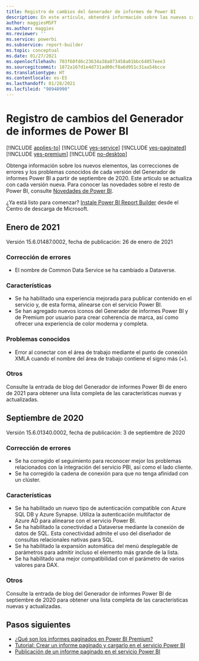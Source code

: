 ```yaml
---
title: Registro de cambios del Generador de informes de Power BI
description: En este artículo, obtendrá información sobre las nuevas características y funcionalidades de los informes paginados de Power BI para el servicio Power BI.
author: maggiesMSFT
ms.author: maggies
ms.reviewer: ''
ms.service: powerbi
ms.subservice: report-builder
ms.topic: conceptual
ms.date: 01/27/2021
ms.openlocfilehash: 703f60fd6c23634a38a073458a01bbc64057eee3
ms.sourcegitcommit: 1872a167d1e4d731ad00cf8a6d951c31aa54bcce
ms.translationtype: HT
ms.contentlocale: es-ES
ms.lasthandoff: 01/28/2021
ms.locfileid: "98948990"
---
```

# <a name="power-bi-report-builder-change-log"></a>Registro de cambios del Generador de informes de Power BI

[!INCLUDE [applies-to](../includes/applies-to.md)] [!INCLUDE [yes-service](../includes/yes-service.md)] [!INCLUDE [yes-paginated](../includes/yes-paginated.md)] [!INCLUDE [yes-premium](../includes/yes-premium.md)] [!INCLUDE [no-desktop](../includes/no-desktop.md)] 

Obtenga información sobre los nuevos elementos, las correcciones de errores y los problemas conocidos de cada versión del Generador de informes Power BI a partir de septiembre de 2020. Este artículo se actualiza con cada versión nueva. Para conocer las novedades sobre el resto de Power BI, consulte [Novedades de Power BI](../fundamentals/desktop-latest-update.md).

¿Ya está listo para comenzar? [Instale Power BI Report Builder](https://go.microsoft.com/fwlink/?linkid=2086513) desde el Centro de descarga de Microsoft.

## <a name="january-2021"></a>Enero de 2021 

Versión 15.6.01487.0002, fecha de publicación: 26 de enero de 2021 

### <a name="bug-fixes"></a>Corrección de errores 

- El nombre de Common Data Service se ha cambiado a Dataverse. 

### <a name="features"></a>Características

- Se ha habilitado una experiencia mejorada para publicar contenido en el servicio y, de esta forma, alinearse con el servicio Power BI. 
- Se han agregado nuevos iconos del Generador de informes Power BI y de Premium por usuario para crear coherencia de marca, así como ofrecer una experiencia de color moderna y completa.

### <a name="known-issues"></a>Problemas conocidos

- Error al conectar con el área de trabajo mediante el punto de conexión XMLA cuando el nombre del área de trabajo contiene el signo más (+).  

### <a name="other"></a>Otros 
Consulte la entrada de blog del Generador de informes Power BI de enero de 2021 para obtener una lista completa de las características nuevas y actualizadas.

## <a name="september-2020"></a>Septiembre de 2020 

Versión 15.6.01340.0002, fecha de publicación: 3 de septiembre de 2020 

### <a name="bug-fixes"></a>Corrección de errores

- Se ha corregido el seguimiento para reconocer mejor los problemas relacionados con la integración del servicio PBI, así como el lado cliente. 
- Se ha corregido la cadena de conexión para que no tenga afinidad con un clúster. 

### <a name="features"></a>Características

- Se ha habilitado un nuevo tipo de autenticación compatible con Azure SQL DB y Azure Synapse. Utiliza la autenticación multifactor de Azure AD para alinearse con el servicio Power BI.
- Se ha habilitado la conectividad a Dataverse mediante la conexión de datos de SQL. Esta conectividad admite el uso del diseñador de consultas relacionales nativas para SQL. 
- Se ha habilitado la expansión automática del menú desplegable de parámetros para admitir incluso el elemento más grande de la lista. 
- Se ha habilitado una mejor compatibilidad con el parámetro de varios valores para DAX. 

### <a name="other"></a>Otros 

Consulte la entrada de blog del Generador de informes Power BI de septiembre de 2020 para obtener una lista completa de las características nuevas y actualizadas.

## <a name="next-steps"></a>Pasos siguientes 

- [¿Qué son los informes paginados en Power BI Premium?](paginated-reports-report-builder-power-bi.md)  
- [Tutorial: Crear un informe paginado y cargarlo en el servicio Power BI](paginated-reports-quickstart-aw.md)
- [Publicación de un informe paginado en el servicio Power BI](paginated-reports-save-to-power-bi-service.md)

